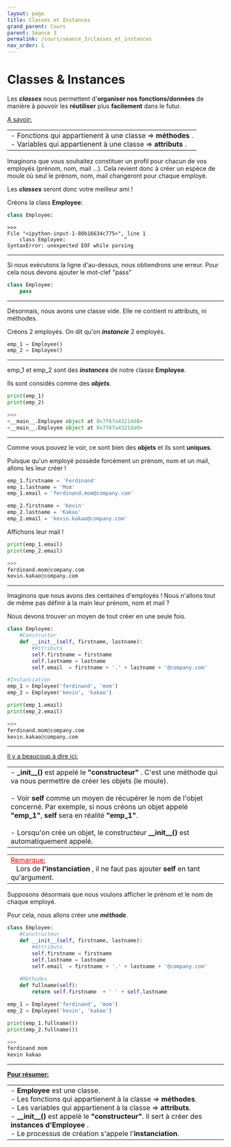 ```yaml
---
layout: page
title: Classes et Instances
grand_parent: Cours
parent: Séance 3
permalink: /cours/seance_3/classes_et_instances
nav_order: 1
---
```


<link rel="icon" href="/img/logo.png">

# **Classes & Instances**

Les __*classes*__ nous permettent d'__organiser nos fonctions/données__ de manière à pouvoir les __réutiliser__ plus __facilement__ dans le futur.

<u> A savoir: </u>
<table><tr><td>
- Fonctions qui appartienent à une classe => <b> méthodes </b>.
<br>
- Variables qui appartienent à une classe => <b> attributs </b>.
</td></tr></table>

Imaginons que vous souhaitez constituer un profil pour chacun de vos employés (prénom, nom, mail ...).
Cela revient donc à créer un espèce de moule où seul le prénom, nom, mail changeront pour chaque employé.

Les __*classes*__ seront donc votre meilleur ami ! 

Créons la class __Employee__:


```python
class Employee:
```
    >>>
    File "<ipython-input-1-80b16634c775>", line 1
        class Employee:                   ^
    SyntaxError: unexpected EOF while parsing

---

Si nous exécutons la ligne d'au-dessus, nous obtiendrons une erreur. Pour cela nous devons ajouter le mot-clef "pass"


```python
class Employee:
    pass
```

---

Désormais, nous avons une classe vide. Elle ne contient ni attributs, ni méthodes.

Créons 2 employés. On dit qu'on __*instancie*__ 2 employés.


```python
emp_1 = Employee() 
emp_2 = Employee()
```
---

emp_1 et emp_2 sont des __*instances*__ de notre classe __Employee__. 

Ils sont considés comme des __*objets*__.


```python
print(emp_1)
print(emp_2)
```
```python
>>>
<__main__.Employee object at 0x7f67a4321dd8>
<__main__.Employee object at 0x7f67a4321da0>
```

---

Comme vous pouvez le voir, ce sont bien des __objets__ et ils sont __uniques__.

Puisque qu'un employé possède forcément un prénom, nom et un mail,
allons les leur créer !


```python
emp_1.firstname = 'Ferdinand'
emp_1.lastname = 'Mom'
emp_1.email = 'ferdinand.mom@company.com'

emp_2.firstname = 'Kevin'
emp_2.lastname = 'Kakao'
emp_2.email = 'kevin.kakao@company.com'
```

Affichons leur mail !


```python
print(emp_1.email)
print(emp_2.email)
```
```python
>>> 
ferdinand.mom@company.com
kevin.kakao@company.com
```
---


Imaginons que nous avons des centaines d'employés ! Nous n'allons tout de même pas définir à la main leur prénom, nom et mail ?

Nous devons trouver un moyen de tout créer en une seule fois.


```python
class Employee:
    #Constructor
    def __init__(self, firstname, lastname):        
        #Attributs
        self.firstname = firstname
        self.lastname = lastname
        self.email  = firstname + '.' + lastname + '@company.com'

#Instanciation
emp_1 = Employee('ferdinand', 'mom')
emp_2 = Employee('kevin', 'kakao')

print(emp_1.email)
print(emp_2.email)
```
```python
>>>
ferdinand.mom@company.com
kevin.kakao@company.com
```
---

<u> Il y a beaucoup à dire ici: </u>

<table><tr><td>
- <b> _init__()</b> est appelé le <b> "constructeur" </b>. C'est une méthode qui va nous permettre de créer les objets (le moule).
<br>
<br>
- Voir <b>self</b> comme un moyen de récupérer le nom de l'objet concerné. Par exemple, si nous créons un objet appelé <b>"emp_1"</b>, <b>self</b> sera en réalité <b>"emp_1"</b>.
<br>
<br>
- Lorsqu'on crée un objet, le constructeur <b>__init__()</b> est automatiquement appelé.
</td></tr></table>

<table><tr><td>
<font color = "red"> <u> Remarque: </u> </font>
<br>
&nbsp;&nbsp;&nbsp;Lors de <b> l'instanciation </b>, il ne faut pas ajouter <b> self </b> en tant qu'argument.
</td></tr></table>

Supposons désormais que nous voulons afficher le prénom et le nom de chaque employé. 

Pour cela, nous allons créer une __*méthode*__.


```python
class Employee:
    #Constructeur
    def __init__(self, firstname, lastname):
        #Attributs
        self.firstname = firstname
        self.lastname = lastname
        self.email  = firstname + '.' + lastname + '@company.com'
    
    #Méthodes
    def fullname(self):
        return self.firstname  + ' ' + self.lastname

emp_1 = Employee('ferdinand', 'mom')
emp_2 = Employee('kevin', 'kakao')

print(emp_1.fullname())
print(emp_2.fullname())        
```
```python
>>> 
ferdinand mom
kevin kakao
```

---

**<u> Pour résumer: </u>**
<table><tr><td>
- <b> Employee </b> est une classe.
<br>
- Les fonctions qui appartienent à la classe => <b> méthodes</b>.
<br>
- Les variables qui appartienent à la classe => <b>attributs</b>.
<br>
- <b>__init__()</b> est appelé le <b>"constructeur"</b>. Il sert à créer des <b>instances  d'Employee </b>. 
<br>
- Le processus de création s'appele l'<b>instanciation</b>.
</td></tr></table>


